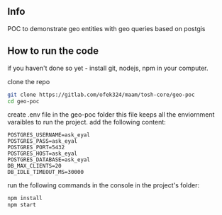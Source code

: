 ## Info

POC to demonstrate geo entities with geo queries based on postgis

## How to run the code

if you haven't done so yet - install git, nodejs, npm in your computer.

clone the repo

```bash
git clone https://gitlab.com/ofek324/maam/tosh-core/geo-poc
cd geo-poc
```

create .env file in the geo-poc folder
this file keeps all the enviornment varaibles to run the project.
add the following content:

```env
POSTGRES_USERNAME=ask_eyal
POSTGRES_PASS=ask_eyal
POSTGRES_PORT=5432
POSTGRES_HOST=ask_eyal
POSTGRES_DATABASE=ask_eyal
DB_MAX_CLIENTS=20
DB_IDLE_TIMEOUT_MS=30000
```

run the following commands in the console in the project's folder:
```bash
npm install
npm start
```

